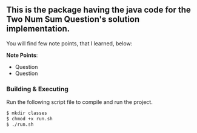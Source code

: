 ## This is the package having the java code for the Two Num Sum Question's solution implementation.
You will find few note points, that I learned, below:


**Note Points**:
* Question
* Question

### Building & Executing 
Run the following script file to compile and run the project.

```bash
$ mkdir classes
$ chmod +x run.sh
$ ./run.sh
```
